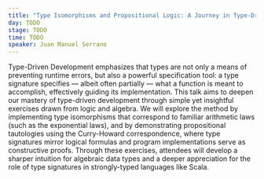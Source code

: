```yaml
---
title: "Type Isomorphisms and Propositional Logic: A Journey in Type-Driven Development"
day: TODO
stage: TODO
time: TODO
speaker: Juan Manuel Serrano
---
```


Type-Driven Development emphasizes that types are not only a means of preventing runtime errors, but also a powerful specification tool: a type signature specifies — albeit often partially — what a function is meant to accomplish, effectively guiding its implementation.
This talk aims to deepen our mastery of type-driven development through simple yet insightful exercises drawn from logic and algebra. We will explore the method by implementing type isomorphisms that correspond to familiar arithmetic laws (such as the exponential laws), and by demonstrating propositional tautologies using the Curry-Howard correspondence, where type signatures mirror logical formulas and program implementations serve as constructive proofs. Through these exercises, attendees will develop a sharper intuition for algebraic data types and a deeper appreciation for the role of type signatures in strongly-typed languages like Scala.
    
